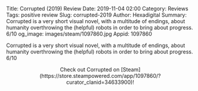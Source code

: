 Title: Corrupted (2019) Review
Date: 2019-11-04 02:00
Category: Reviews
Tags: positive review
Slug: corrupted-2019
Author: Hexadigital
Summary: Corrupted is a very short visual novel, with a multitude of endings, about humanity overthrowing the (helpful) robots in order to bring about progress. 6/10
og_image: images/steam/1097860.jpg
Appid: 1097860

Corrupted is a very short visual novel, with a multitude of endings, about humanity overthrowing the (helpful) robots in order to bring about progress. 6/10

<center>Check out Corrupted on [Steam](https://store.steampowered.com/app/1097860/?curator_clanid=34633900)!</center>
